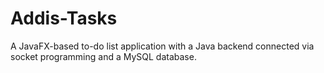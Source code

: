 # Addis-Tasks
A JavaFX-based to-do list application with a Java backend connected via socket programming and a MySQL database.
